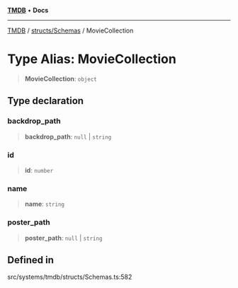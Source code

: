 [**TMDB**](../../../README.md) • **Docs**

***

[TMDB](../../../README.md) / [structs/Schemas](../README.md) / MovieCollection

# Type Alias: MovieCollection

> **MovieCollection**: `object`

## Type declaration

### backdrop\_path

> **backdrop\_path**: `null` \| `string`

### id

> **id**: `number`

### name

> **name**: `string`

### poster\_path

> **poster\_path**: `null` \| `string`

## Defined in

src/systems/tmdb/structs/Schemas.ts:582
